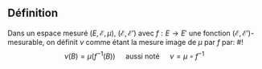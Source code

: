 ## Définition
Dans un espace mesuré $(E, \mathcal E, \mu)$, $(\mathcal E, \mathcal E')$ avec $f: E \to E'$ une fonction $(\mathcal E, \mathcal E')$-mesurable, on définit $\nu$ comme étant la mesure image de $\mu$ par $f$ par: #!
$$
\nu(B) = \mu \left( f^{-1}(B) \right) \quad \text{ aussi noté } \quad \nu = \mu\circ f^{-1}
$$